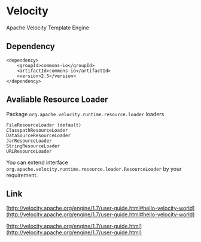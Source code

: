 # Velocity

Apache Velocity Template Engine   
  
  
## Dependency  
  
	<dependency>
		<groupId>commons-io</groupId>
		<artifactId>commons-io</artifactId>
		<version>2.5</version>
	</dependency>
  
  
## Avaliable Resource Loader  
  
Package `org.apache.velocity.runtime.resource.loader` loaders  
  

	FileResourceLoader (default)
	ClasspathResourceLoader
	DataSourceResourceLoader
	JarResourceLoader
	StringResourceLoader
	URLResourceLoader
  
You can extend interface `org.apache.velocity.runtime.resource.loader.ResourceLoader` by your requirement.  
  
  
## Link  
  
[http://velocity.apache.org/engine/1.7/user-guide.html#hello-velocity-world](http://velocity.apache.org/engine/1.7/user-guide.html#hello-velocity-world)  
  
[http://velocity.apache.org/engine/1.7/user-guide.html](http://velocity.apache.org/engine/1.7/user-guide.html)
